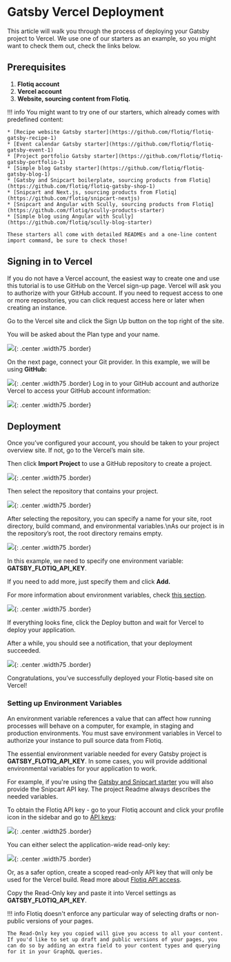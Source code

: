 # Gatsby Vercel Deployment


This article will walk you through the process of deploying your Gatsby project to Vercel.
We use one of our starters as an example, so you might want to check them out, check the links below.


## Prerequisites


1. **Flotiq account**
2. **Vercel account**
3. **Website, sourcing content from Flotiq.**



!!! info
    You might want to try one of our starters, which already comes with predefined content:

    * [Recipe website Gatsby starter](https://github.com/flotiq/flotiq-gatsby-recipe-1)
    * [Event calendar Gatsby starter](https://github.com/flotiq/flotiq-gatsby-event-1)
    * [Project portfolio Gatsby starter](https://github.com/flotiq/flotiq-gatsby-portfolio-1)
    * [Simple blog Gatsby starter](https://github.com/flotiq/flotiq-gatsby-blog-1)
    * [Gatsby and Snipcart boilerplate, sourcing products from Flotiq](https://github.com/flotiq/flotiq-gatsby-shop-1)
    * [Snipcart and Next.js, sourcing products from Flotiq](https://github.com/flotiq/snipcart-nextjs)
    * [Snipcart and Angular with Scully, sourcing products from Flotiq](https://github.com/flotiq/scully-products-starter)
    * [Simple blog using Angular with Scully](https://github.com/flotiq/scully-blog-starter)

    These starters all come with detailed READMEs and a one-line content import command, be sure to check those!


## Signing in to Vercel

If you do not have a Vercel account, the easiest way to create one and use this tutorial is to use GitHub on the Vercel sign-up page. Vercel will ask you to authorize with your GitHub account. If you need to request access to one or more repositories, you can click request access here or later when creating an instance.


Go to the Vercel site and click the Sign Up button on the top right of the site.

You will be asked about the Plan type and your name. 

 ![](images/vercel-signup.png){: .center .width75 .border}



On the next page, connect your Git provider. In this example, we will be using **GitHub:**


 ![](images/vercel-git-connect.png){: .center .width75 .border}
 Log in to your GitHub account and authorize Vercel to access your GitHub account information:

 ![](images/vercel-git-permissions.png){: .center .width75 .border}



## Deployment

Once you’ve configured your account, you should be taken to your project overview site. If not, go to the Vercel’s main site.

Then click **Import Project** to use a GitHub repository to create a project.

 ![](images/vercel-import-project.png){: .center .width75 .border}

Then select the repository that contains your project.

 ![](images/vercel-gatsby-import-git-repo.png){: .center .width75 .border}


After selecting the repository, you can specify a name for your site, root directory, build command, and environmental variables.\nAs our project is in the repository’s root, the root directory remains empty.



 ![](images/vercel-gatsby-configure-project.png){: .center .width75 .border}



In this example, we need to specify one environment variable: **GATSBY_FLOTIQ_API_KEY**.

If you need to add more, just specify them and click **Add.**

For more information about environment variables, check [this section](#setting-up-environment-variables).


 ![](images/vercel-gatsby-environment-variables.png){: .center .width75 .border}



If everything looks fine, click the Deploy button and wait for Vercel to deploy your application.

After a while, you should see a notification, that your deployment succeeded.


 ![](images/vercel-gatsby-deployment-success.png){: .center .width75 .border}


Congratulations, you’ve successfully deployed your Flotiq-based site on Vercel!


### Setting up Environment Variables

An environment variable references a value that can affect how running processes will behave on a computer, for example, in staging and production environments. You must save environment variables in Vercel to authorize your instance to pull source data from Flotiq.

The essential environment variable needed for every Gatsby project is **GATSBY_FLOTIQ_API_KEY**. In some cases, you will provide additional environmental variables for your application to work.

For example, if you're using the [Gatsby and Snipcart starter](https://github.com/flotiq/gatsby-starter-products) you will also provide the Snipcart API key. The project Readme always describes the needed variables.

To obtain the Flotiq API key - go to your Flotiq account and click your profile icon in the sidebar and go to [API keys](https://editor.flotiq.com/api-keys):


 ![](images/flotiq-api-keys-button.png){: .center .width25 .border}


You can either select the application-wide read-only key:

 ![](images/flotiq-api-keys-gui.png){: .center .width75 .border}


Or, as a safer option, create a scoped read-only API key that will only be used for the Vercel build. Read more about [Flotiq API access](https://flotiq.com/docs/API/).

Copy the Read-Only key and paste it into Vercel settings as **GATSBY_FLOTIQ_API_KEY**. 


!!! info
    Flotiq doesn't enforce any particular way of selecting drafts or non-public versions of your pages. 

    The Read-Only key you copied will give you access to all your content. If you'd like to set up draft and public versions of your pages, you can do so by adding an extra field to your content types and querying for it in your GraphQL queries.


